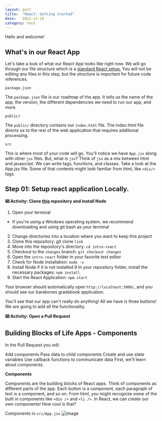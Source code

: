 ```yaml
---
layout: post
title:  "React: Getting started"
date:   2021-12-19 
category: tech
---
```




Hello and welcome!

## **What's in our React App**

Let's take a look of what our React App looks like right now. We will go through our file structure which is a [standard React setup.](https://create-react-app.dev/docs/getting-started/) You will not be editing any files in this step, but the structure is important for future code references.

`package.json`

The `package.json` file is our roadmap of the app. It tells us the name of the app, the version, the different dependencies we need to run our app, and more.

`public/`

The `public/` directory contains our `index.html` file. The index.html file directs us to the rest of the web application that requires additional processing.

`src`

This is where most of your code will go. You'll notice we have `App.jsx` along with other `jsx` files. But, what is `jsx`? Think of `jsx` as a mix between html and javascript. We can write tags, functions, and classes. Take a look at the App.jsx file. Some of that contents might look familiar from html, like `<div/>` tags.

## **Step 01: Setup react application Locally.**

**⌨️ Activity: Clone [this](https://github.com/mosesimbahale/intro-react) repository and install Node**

1. Open your terminal
- If you're using a Windows operating system, we recommend downloading and using git bash as your terminal
2. Change directories into a location where you want to keep this project
3. Clone this repository: git clone `link`
4. Move into the repository's directory: `cd intro-react`
5. Checkout to the `changes` branch: `git checkout changes`
6. Open the `intro-react` folder in your favorite text editor
7. Check for Node installation: `node -v`
8. Install Node if it is not installed
9 In your repository folder, install the necessary packages: `npm install`
10. Start the React Application: `npm start`

Your browser should automatically open `http://localhost:3000/`, and you should see our barebones gradebook application.

You'll see that our app can't really do anything! All we have is three buttons! We are going to add all the functionality.

**⌨️ Activity: Open a Pull Request**


## **Building Blocks of Life Apps - Components**

In the Pull Request you will:

Add components
Pass data to child components
Create and use state variables
Use callback functions to communicate data
First, we'll learn about components.

**Components**

Components are the building blocks of React apps. Think of components as different parts of the app. Each button is a component, each paragraph of text is a component, and so on. From html, you might recognize some of the built in components like `<div />` and `<li />`. In React, we can create our own components! How cool is that?

Components in `src/App.jsx`
![image](https://user-images.githubusercontent.com/42868535/147341054-d6aadf4e-d7f8-4743-b857-08e8d00bba87.png)

